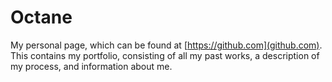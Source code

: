 # Octane

My personal page, which can be found at [https://github.com](github.com). This contains my portfolio, consisting of all my past works, a description of my process, and information about me.